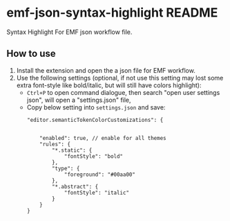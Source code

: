 # emf-json-syntax-highlight README

Syntax Highlight For EMF json workflow file.

## How to use


1. Install the extension and open the a json file for EMF workflow.
2. Use the following settings (optional, if not use this setting may lost some extra font-style like bold/italic, but will still have colors highlight):
	- `Ctrl+P` to open command dialogue, then search "open user settings json", will open a "settings.json" file,
	- Copy below setting into `settings.json` and save:
		```jsonc
		"editor.semanticTokenColorCustomizations": {


			"enabled": true, // enable for all themes
			"rules": {
				"*.static": {
					"fontStyle": "bold"
				},
				"type": {
					"foreground": "#00aa00"
				},
				"*.abstract": {
					"fontStyle": "italic"
				}
			}
		}
		```
